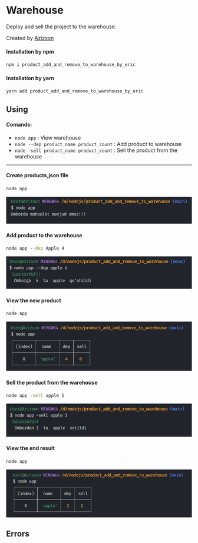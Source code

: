 # Warehouse
Deploy and sell the project to the warehouse.

Created by [Azizxon](https://github.com/yadzim)

#### Installation by npm

```bash
npm i product_add_and_remove_to_warehouse_by_eric
```

#### Installation by yarn

```bash
yarn add product_add_and_remove_to_warehouse_by_eric
```

## Using

#### Comands:
* `node app` :  View warehouse
* `node --dep product_name product_count` : Add product to warehouse
* `node -sell product_name product_count` : Sell the product from the warehouse

***

#### Create products,json file

```cmd
node app
```

![Image](https://github.com/Yadzim/warehouse_in_nodejs/blob/main/images/create_products.json_file.png?raw=true)

#### Add product to the warehouse

```cmd
node app --dep Apple 4
```

![Image](https://github.com/Yadzim/warehouse_in_nodejs/blob/main/images/add_product_to_warehouse.png?raw=true)

#### View the new product

```cmd
node app
```

![Image](https://github.com/Yadzim/warehouse_in_nodejs/blob/main/images/view_warehouse.png?raw=true)

#### Sell the product from the warehouse

```cmd
node app -sell apple 1
```

![Image](https://github.com/Yadzim/warehouse_in_nodejs/blob/main/images/sell_product_from_warehouse.png?raw=true)

#### View the end result

```cmd
node app
```

![Image](https://github.com/Yadzim/warehouse_in_nodejs/blob/main/images/full_view_warehouse.png?raw=true)

## Errors